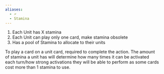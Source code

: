 ```yaml
---
aliases:
  - 🗲
  - Stamina
---
```

1. Each Unit has X stamina
2. Each Unit can play only one card, make stamina obsolete
3. Has a pool of Stamina to allocate to their units

To play a card on a unit card,  required to complete the action. The amount of stamina a unit has will determine how many times it can be activated each turn/how strong activations they will be able to perform as some cards cost more than 1 stamina to use.